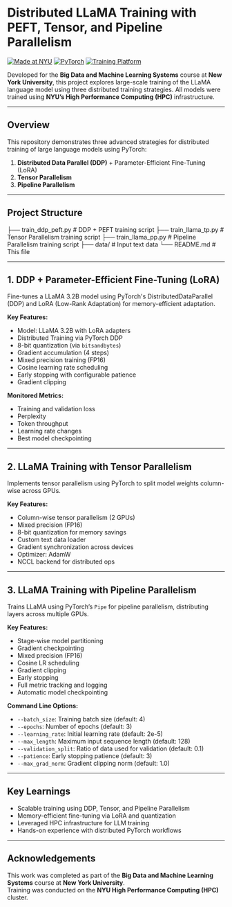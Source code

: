 # Distributed LLaMA Training with PEFT, Tensor, and Pipeline Parallelism

[![Made at NYU](https://img.shields.io/badge/Made%20at-NYU-violet)](https://www.nyu.edu)
[![PyTorch](https://img.shields.io/badge/Framework-PyTorch-orange)](https://pytorch.org)
[![Training Platform](https://img.shields.io/badge/Training%20Platform-NYU%20HPC-blue)](https://hpc.nyu.edu)

Developed for the **Big Data and Machine Learning Systems** course at **New York University**, this project explores large-scale training of the LLaMA language model using three distributed training strategies. All models were trained using **NYU’s High Performance Computing (HPC)** infrastructure.

---

## Overview

This repository demonstrates three advanced strategies for distributed training of large language models using PyTorch:

1. **Distributed Data Parallel (DDP)** + Parameter-Efficient Fine-Tuning (LoRA)
2. **Tensor Parallelism**
3. **Pipeline Parallelism**

---

## Project Structure

├── train_ddp_peft.py # DDP + PEFT training script
├── train_llama_tp.py # Tensor Parallelism training script
├── train_llama_pp.py # Pipeline Parallelism training script
├── data/ # Input text data
└── README.md # This file


---

## 1. DDP + Parameter-Efficient Fine-Tuning (LoRA)

Fine-tunes a LLaMA 3.2B model using PyTorch's DistributedDataParallel (DDP) and LoRA (Low-Rank Adaptation) for memory-efficient adaptation.

**Key Features:**

- Model: LLaMA 3.2B with LoRA adapters
- Distributed Training via PyTorch DDP
- 8-bit quantization (via `bitsandbytes`)
- Gradient accumulation (4 steps)
- Mixed precision training (FP16)
- Cosine learning rate scheduling
- Early stopping with configurable patience
- Gradient clipping

**Monitored Metrics:**

- Training and validation loss
- Perplexity
- Token throughput
- Learning rate changes
- Best model checkpointing

---

## 2. LLaMA Training with Tensor Parallelism

Implements tensor parallelism using PyTorch to split model weights column-wise across GPUs.

**Key Features:**

- Column-wise tensor parallelism (2 GPUs)
- Mixed precision (FP16)
- 8-bit quantization for memory savings
- Custom text data loader
- Gradient synchronization across devices
- Optimizer: AdamW
- NCCL backend for distributed ops

---

## 3. LLaMA Training with Pipeline Parallelism

Trains LLaMA using PyTorch’s `Pipe` for pipeline parallelism, distributing layers across multiple GPUs.

**Key Features:**

- Stage-wise model partitioning
- Gradient checkpointing
- Mixed precision (FP16)
- Cosine LR scheduling
- Gradient clipping
- Early stopping
- Full metric tracking and logging
- Automatic model checkpointing

**Command Line Options:**

- `--batch_size`: Training batch size (default: 4)
- `--epochs`: Number of epochs (default: 3)
- `--learning_rate`: Initial learning rate (default: 2e-5)
- `--max_length`: Maximum input sequence length (default: 128)
- `--validation_split`: Ratio of data used for validation (default: 0.1)
- `--patience`: Early stopping patience (default: 3)
- `--max_grad_norm`: Gradient clipping norm (default: 1.0)

---

## Key Learnings

- Scalable training using DDP, Tensor, and Pipeline Parallelism
- Memory-efficient fine-tuning via LoRA and quantization
- Leveraged HPC infrastructure for LLM training
- Hands-on experience with distributed PyTorch workflows

---

## Acknowledgements

This work was completed as part of the **Big Data and Machine Learning Systems** course at **New York University**.  
Training was conducted on the **NYU High Performance Computing (HPC)** cluster.
